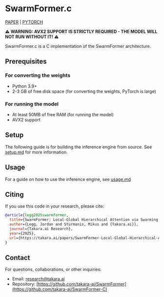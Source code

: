 # SwarmFormer.c
[PAPER](https://takara.ai/papers/SwarmFormer-Local-Global-Hierarchical-Attention-via-Swarming-Token-Representations.pdf) | [PYTORCH](https://github.com/takara-ai/SwarmFormer)

⚠️ **WARNING: AVX2 SUPPORT IS STRICTLY REQUIRED - THE MODEL WILL NOT RUN WITHOUT IT!** ⚠️

SwarmFormer.c is a C implementation of the SwarmFormer architecture.

## Prerequisites


### For converting the weights
- Python 3.9+
- 2-3 GB of free disk space (for converting the weights, PyTorch is large)

### For running the model
- At least 50MB of free RAM (for running the model)
- AVX2 support

## Setup

The following guide is for building the inference engine from source. See [setup.md](setup.md) for more information.

## Usage
For a guide on how to use the inference engine, see [usage.md](usage.md)

## Citing

If you use this code in your research, please cite:

```bibtex
@article{legg2025swarmformer,
  title={SwarmFormer: Local-Global Hierarchical Attention via Swarming Token Representations},
  author={Legg, Jordan and Sturmanis, Mikus and {Takara.ai}},
  journal={Takara.ai Research},
  year={2025},
  url={https://takara.ai/papers/SwarmFormer-Local-Global-Hierarchical-Attention-via-Swarming-Token-Representations.pdf}
}
```

## Contact
For questions, collaborations, or other inquiries:

- Email: research@takara.ai
- Repository: [https://github.com/takara-ai/SwarmFormer](https://github.com/takara-ai/SwarmFormer-C)
